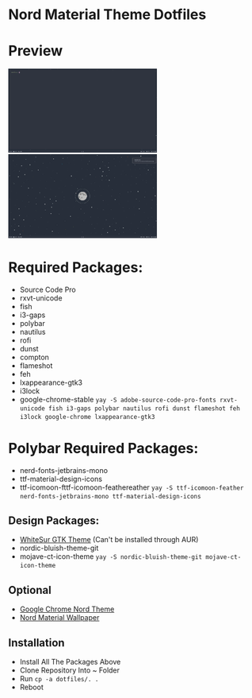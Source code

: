 # Nord Material Theme Dotfiles

# Preview
<img src="preview1.png" alt="Preview 1" width="300"/>
<img src="preview2.png" alt="Preview 2" width="300"/>

# Required Packages:
- Source Code Pro
- rxvt-unicode
- fish
- i3-gaps
- polybar
- nautilus
- rofi
- dunst
- compton
- flameshot
- feh
- lxappearance-gtk3
- i3lock
- google-chrome-stable
`yay -S adobe-source-code-pro-fonts rxvt-unicode fish i3-gaps polybar nautilus rofi dunst flameshot feh i3lock google-chrome lxappearance-gtk3`

# Polybar Required Packages:
- nerd-fonts-jetbrains-mono
- ttf-material-design-icons
- ttf-icomoon-fttf-icomoon-feathereather
`yay -S ttf-icomoon-feather nerd-fonts-jetbrains-mono ttf-material-design-icons`

## Design Packages:
- [WhiteSur GTK Theme](https://github.com/vinceliuice/WhiteSur-gtk-theme) (Can't be installed through AUR)
- nordic-bluish-theme-git
- mojave-ct-icon-theme
`yay -S nordic-bluish-theme-git mojave-ct-icon-theme`

## Optional
- [Google Chrome Nord Theme](https://chrome.google.com/webstore/detail/nord/abehfkkfjlplnjadfcjiflnejblfmmpj?hl=en-GB)
- [Nord Material Wallpaper](https://preview.redd.it/krjef9fchcx61.jpg?width=3200&format=pjpg&auto=webp&s=689d9e1d838ebf172f0fb9b3c3744c39d5c9c867)

## Installation
- Install All The Packages Above
- Clone Repository Into ~ Folder
- Run `cp -a dotfiles/. .`
- Reboot  
